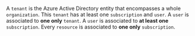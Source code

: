A ``tenant`` is the Azure Active Directory entity that encompasses a whole ``organization``.
This ``tenant`` has at least one ``subscription`` and ``user``.
A `user` is associated to **one only** ``tenant``. A `user` is associated to **at least one** ``subscription``.
Every `resource` is associated to **one only** `subscription`.